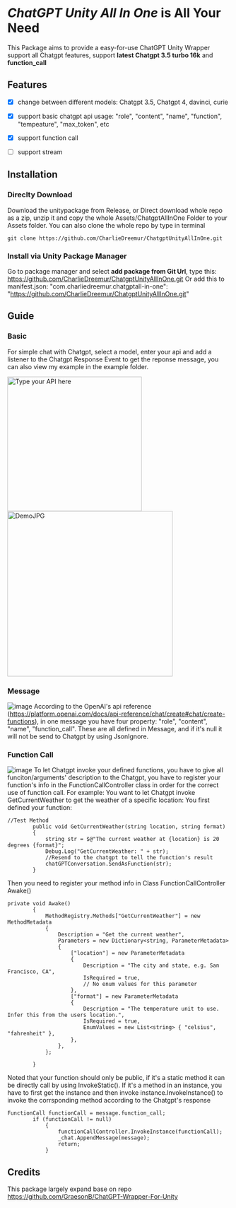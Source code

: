 # *ChatGPT Unity All In One* is All Your Need
This Package aims to provide a easy-for-use ChatGPT Unity Wrapper support all Chatgpt features, support **latest Chatgpt 3.5 turbo 16k** and **function_call**
## Features
- [x] change between different models: Chatgpt 3.5, Chatgpt 4, davinci, curie
- [x] support basic chatgpt api usage: "role", "content", "name", "function", "tempeature", "max_token", etc
- [x] support function call
- [ ] support stream 


## Installation
### Direclty Download 
Download the unitypackage from Release, or
Direct download whole repo as a zip, unzip it and copy the whole Assets/ChatgptAllInOne Folder to your Assets folder.
You can also clone the whole repo by type in terminal
```
git clone https://github.com/CharlieDreemur/ChatgptUnityAllInOne.git
```
### Install via Unity Package Manager
Go to package manager and select **add package from Git Url**, type this: https://github.com/CharlieDreemur/ChatgptUnityAllInOne.git
Or add this to manifest.json: "com.charliedreemur.chatgptall-in-one": "https://github.com/CharlieDreemur/ChatgptUnityAllInOne.git"


## Guide
### Basic
For simple chat with Chatgpt, select a model, enter your api and add a listener to the Chatgpt Response Event to get the reponse message, you can also view my example in the example folder.

<img width="304" alt="Type your API here" src="https://github.com/CharlieDreemur/ChatgptUnityAllInOne/assets/91376582/7a5eac34-f747-4521-a4ac-3591c52f2c4c">

<img width="374" alt="DemoJPG" src="https://github.com/CharlieDreemur/ChatgptUnityAllInOne/assets/91376582/a8e3f77c-9487-4559-85ac-9bfbaf6b7e4d">

### Message
![image](https://github.com/CharlieDreemur/ChatgptUnityAllInOne/assets/91376582/64d3adec-44c2-4c52-97ba-808e5658c8fd)
According to the OpenAI's api reference (https://platform.openai.com/docs/api-reference/chat/create#chat/create-functions), in one message you have four property: "role", "content", "name", "function_call".
These are all defined in Message, and if it's null it will not be send to Chatgpt by using JsonIgnore.

### Function Call
![image](https://github.com/CharlieDreemur/ChatgptUnityAllInOne/assets/91376582/a74a9a85-ce02-4691-9826-e6e9fa265816)
To let Chatgpt invoke your defined functions, you have to give all funciton/arguments' description to the Chatgpt, you have to register your function's info in the FunctionCallController class in order for the correct use of function call.
For example:
You want to let Chatgpt invoke GetCurrentWeather to get the weather of a specific location:
You first defined your function:
```
//Test Method
        public void GetCurrentWeather(string location, string format)
        {
            string str = $@"The current weather at {location} is 20 degrees {format}";
            Debug.Log("GetCurrentWeather: " + str);
            //Resend to the chatgpt to tell the function's result
            chatGPTConversation.SendAsFunction(str);
        }
```
Then you need to register your method info in Class FunctionCallController Awake()
```
private void Awake()
        {
            MethodRegistry.Methods["GetCurrentWeather"] = new MethodMetadata
            {
                Description = "Get the current weather",
                Parameters = new Dictionary<string, ParameterMetadata>
                {
                    ["location"] = new ParameterMetadata
                    {
                        Description = "The city and state, e.g. San Francisco, CA",
                        IsRequired = true,
                        // No enum values for this parameter
                    },
                    ["format"] = new ParameterMetadata
                    {
                        Description = "The temperature unit to use. Infer this from the users location.",
                        IsRequired = true,
                        EnumValues = new List<string> { "celsius", "fahrenheit" },
                    },
                },
            };
            
        }
```
Noted that your function should only be public, if it's a static method it can be directly call by using InvokeStatic(). If it's a method in an instance, you have to first get the instance and then invoke instance.InvokeInstance() to invoke the corrsponding method according to the Chatgpt's response
```
FunctionCall functionCall = message.function_call;
        if (functionCall != null)
            {
                functionCallController.InvokeInstance(functionCall);
                _chat.AppendMessage(message);
                return;
            }
```
## Credits
This package largely expand base on repo https://github.com/GraesonB/ChatGPT-Wrapper-For-Unity




